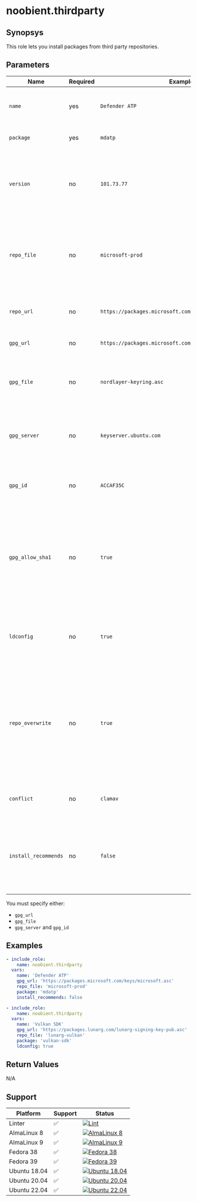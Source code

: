 # noobient.thirdparty

## Synopsys

This role lets you install packages from third party repositories.

## Parameters

| Name | Required | Example | Description |
|---|---|---|---|
| `name` | yes | `Defender ATP` | Package nick name, only for informative purposes during the run. |
| `package` | yes | `mdatp` | Package name to be installed from the repo. |
| `version` | no | `101.73.77` | Package version to install. If specified, the package will also be locked to that version with `apt-mark hold` or `dnf versionlock`. |
| `repo_file` | no | `microsoft-prod` | Repo file in your `templates` directory without the `.repo.j2` or `list.j2` suffix. If not specified, you must specify `repo_url`. |
| `repo_url` | no | `https://packages.microsoft.com/config/rhel/8/prod.repo` | Repo file URL. If not specified, you must specify `repo_file`. |
| `gpg_url` | no | `https://packages.microsoft.com/keys/microsoft.asc` | URL for the GPG file used to sign the repo. |
| `gpg_file` | no | `nordlayer-keyring.asc` | GPG file in your `files` directory. Not recommended, since GPG keys regularly change in most repos. |
| `gpg_server` | no | `keyserver.ubuntu.com` | GPG server address to import the key from. Only supported on Debian derivatives. |
| `gpg_id` | no | `ACCAF35C` | ID of the key hosted on the GPG server. Only supported on Debian derivatives. |
| `gpg_allow_sha1` | no | `true` | By default, EL 9 and up won't allow importing RPM keys with SHA1 algo. Setting this to `true` temporarily changes the policy to allow SHA1 keys. Only supported on Red Hat derivatives. |
| `ldconfig` | no | `true` | If `true`, ldconfig is ran after the installation finishes. Useful when installing libraries that extend `LD_LIBRARY_PATH`. |
| `repo_overwrite` | no | `true` | If `true`, the repo file is deployed once more after package installation. Useful when the package alters the repo file during installation and thus would break idempotency, e.g. Google Chrome. |
| `conflict` | no | `clamav` | Avoid installing `package` on systems where this package is installed. |
| `install_recommends` | no | `false` | By default, recommended dependencies are installed. This instructs apt to don't do that. Only supported on Debian derivatives. |

You must specify either:

- `gpg_url`
- `gpg_file`
- `gpg_server` and `gpg_id`

## Examples

```yml
- include_role:
    name: noobient.thirdparty
  vars:
    name: 'Defender ATP'
    gpg_url: 'https://packages.microsoft.com/keys/microsoft.asc'
    repo_file: 'microsoft-prod'
    package: 'mdatp'
    install_recommends: false

- include_role:
    name: noobient.thirdparty
  vars:
    name: 'Vulkan SDK'
    gpg_url: 'https://packages.lunarg.com/lunarg-signing-key-pub.asc'
    repo_file: 'lunarg-vulkan'
    package: 'vulkan-sdk'
    ldconfig: true
```

## Return Values

N/A

## Support

| Platform | Support | Status |
|---|---|---|
| Linter | ✅ | [![Lint](https://github.com/noobient/ansible-galaxy-thirdparty/actions/workflows/lint.yml/badge.svg)](https://github.com/noobient/ansible-galaxy-thirdparty/actions/workflows/lint.yml) |
| AlmaLinux 8 | ✅ | [![AlmaLinux 8](https://github.com/noobient/ansible-galaxy-thirdparty/actions/workflows/almalinux-8.yml/badge.svg)](https://github.com/noobient/ansible-galaxy-thirdparty/actions/workflows/almalinux-8.yml) |
| AlmaLinux 9 | ✅ | [![AlmaLinux 9](https://github.com/noobient/ansible-galaxy-thirdparty/actions/workflows/almalinux-9.yml/badge.svg)](https://github.com/noobient/ansible-galaxy-thirdparty/actions/workflows/almalinux-9.yml) |
| Fedora 38 | ✅ | [![Fedora 38](https://github.com/noobient/ansible-galaxy-thirdparty/actions/workflows/fedora-38.yml/badge.svg)](https://github.com/noobient/ansible-galaxy-thirdparty/actions/workflows/fedora-38.yml) |
| Fedora 39 | ✅ | [![Fedora 39](https://github.com/noobient/ansible-galaxy-thirdparty/actions/workflows/fedora-39.yml/badge.svg)](https://github.com/noobient/ansible-galaxy-thirdparty/actions/workflows/fedora-39.yml) |
| Ubuntu 18.04 | ✅ | [![Ubuntu 18.04](https://github.com/noobient/ansible-galaxy-thirdparty/actions/workflows/ubuntu-18.04.yml/badge.svg)](https://github.com/noobient/ansible-galaxy-thirdparty/actions/workflows/ubuntu-18.04.yml) |
| Ubuntu 20.04 | ✅ | [![Ubuntu 20.04](https://github.com/noobient/ansible-galaxy-thirdparty/actions/workflows/ubuntu-20.04.yml/badge.svg)](https://github.com/noobient/ansible-galaxy-thirdparty/actions/workflows/ubuntu-20.04.yml) |
| Ubuntu 22.04 | ✅ | [![Ubuntu 22.04](https://github.com/noobient/ansible-galaxy-thirdparty/actions/workflows/ubuntu-22.04.yml/badge.svg)](https://github.com/noobient/ansible-galaxy-thirdparty/actions/workflows/ubuntu-22.04.yml) |
